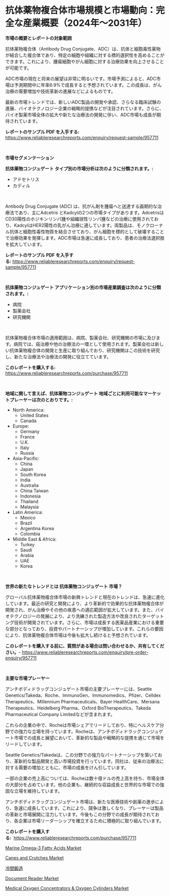 <p><h1>抗体薬物複合体市場規模と市場動向：完全な産業概要（2024年〜2031年）</h1></p><p><strong>市場の概要とレポートの対象範囲</strong></p>
<p><p>抗体薬物複合体（Antibody Drug Conjugate、ADC）は、抗体と細胞毒性薬物が結合した複合体であり、特定の細胞や組織に対する標的選択性を高めることができます。これにより、腫瘍細胞やがん細胞に対する治療効果を向上させることが可能です。</p><p>ADC市場の現在と将来の展望は非常に明るいです。市場予測によると、ADC市場は予測期間中に年率6.9%で成長すると予想されています。この成長は、がん治療の需要増加や技術革新の進展などによるものです。</p><p>最新の市場トレンドでは、新しいADC製品の開発や承認、さらなる臨床試験の進展、バイオテクノロジー企業の戦略的提携などが注目されています。さらに、バイオ製薬市場全体の拡大や新たな治療法の開発に伴い、ADC市場も成長が期待されています。</p></p>
<p><strong>レポートのサンプル PDF を入手する:</strong> <a href="https://www.reliableresearchreports.com/enquiry/request-sample/957711">https://www.reliableresearchreports.com/enquiry/request-sample/957711</a></p>
<p>&nbsp;</p>
<p><strong>市場セグメンテーション</strong></p>
<p><strong>抗体薬物コンジュゲート タイプ別の市場分析は次のように分類されます。:</strong></p>
<p><ul><li>アドセトリス</li><li>カディル</li></ul></p>
<p>&nbsp;</p>
<p><p>Antibody Drug Conjugate (ADC) は、抗がん剤を腫瘍へと送達する画期的な治療法であり、主にAdcetris とKadcylの2つの市場タイプがあります。AdcetrisはCD30陽性のホジキンリンパ腫や組織球性リンパ腫などの治療に使用されており、KadcylはHER2陽性の乳がん治療に適しています。両製品は、モノクローナル抗体と細胞性毒性物質を結合させており、がん細胞を標的として破壊することで治療効果を発揮します。ADC市場は急速に成長しており、患者の治療法選択肢を拡大しています。</p></p>
<p><strong>レポートのサンプル PDF を入手する:</strong>&nbsp;<a href="https://www.reliableresearchreports.com/enquiry/request-sample/957711">https://www.reliableresearchreports.com/enquiry/request-sample/957711</a></p>
<p>&nbsp;</p>
<p><strong> 抗体薬物コンジュゲート アプリケーション別の市場産業調査は次のように分類されます。:</strong></p>
<p><ul><li>病院</li><li>製薬会社</li><li>研究機関</li></ul></p>
<p>&nbsp;</p>
<p><p>抗体薬物複合体市場の適用範囲は、病院、製薬会社、研究機関の市場に及びます。病院では、癌治療や他の治療法の一環として使用されます。製薬会社は新しい抗体薬物複合体の開発と生産に取り組んでおり、研究機関はこの技術を研究し、新たな治療法や治療法の開発に役立てています。</p></p>
<p><strong>このレポートを購入する:</strong>&nbsp; <a href="https://www.reliableresearchreports.com/purchase/957711">https://www.reliableresearchreports.com/purchase/957711</a></p>
<p>&nbsp;</p>
<p><strong>地域に関して言えば、抗体薬物コンジュゲート 地域ごとに利用可能なマーケットプレーヤーは次のとおりです。:</strong></p>
<p><ul>
    <li>
        North America:
        <ul>
            <li>United States</li>
            <li>Canada</li>
        </ul>
    </li>
    <li>
        Europe:
        <ul>
            <li>Germany</li>
            <li>France</li>
            <li>U.K.</li>
            <li>Italy</li>
            <li>Russia</li>
        </ul>
    </li>
    <li>
        Asia-Pacific:
        <ul>
            <li>China</li>
            <li>Japan</li>
            <li>South Korea</li>
            <li>India</li>
            <li>Australia</li>
            <li>China Taiwan</li>
            <li>Indonesia</li>
            <li>Thailand</li>
            <li>Malaysia</li>
        </ul>
    </li>
    <li>
        Latin America:
        <ul>
            <li>Mexico</li>
            <li>Brazil</li>
            <li>Argentina Korea</li>
            <li>Colombia</li>
        </ul>
    </li>
    <li>
        Middle East & Africa:
        <ul>
            <li>Turkey</li>
            <li>Saudi</li>
            <li>Arabia</li>
            <li>UAE</li>
            <li>Korea</li>
        </ul>
    </li>
    </ul></p>
<p>&nbsp;</p>
<p><strong>世界の新たなトレンドとは 抗体薬物コンジュゲート 市場？</strong></p>
<p><p>グローバル抗体薬物複合体市場の新興トレンドと現在のトレンドは、急速に進化しています。最近の研究と開発により、より革新的で効果的な抗体薬物複合体が開発され、がん治療やその他の疾患への適応範囲が拡大しています。また、バイオテクノロジーの発展により、より洗練された製造方法や改良されたターゲットング技術が開発されています。さらに、市場は成長する医薬品産業における重要な部分となっており、投資やパートナーシップが増加しています。これらの要因により、抗体薬物複合体市場は今後も拡大し続けると予想されています。</p></p>
<p><strong>このレポートを購入する前に、質問がある場合は問い合わせるか、共有してください。</strong>- <a href="https://www.reliableresearchreports.com/enquiry/pre-order-enquiry/957711">https://www.reliableresearchreports.com/enquiry/pre-order-enquiry/957711</a></p>
<p>&nbsp;</p>
<p><strong>主要な市場プレーヤー</strong></p>
<p><p>アンチボディドラッグコンジュゲート市場の主要プレーヤーには、Seattle Genetics/Takeda、Roche、ImmunoGen、Immunomedics、Pfizer、Celldex Therapeutics、Millennium Pharmaceuticals、Bayer HealthCare、Mersana Therapeutics、Heidelberg Pharma、Oxford BioTherapeutics、Takeda Pharmaceutical Company Limitedなどが含まれます。</p><p>これらの企業の中で、Rocheは市場シェアでリードしており、特にヘルスケア分野での強力な立場を持っています。Rocheは、アンチボディドラッグコンジュゲート市場での成長と展望において、革新的な製品や戦略的な提携を通じて市場をリードしています。</p><p>Seattle Genetics/Takedaは、この分野での強力なパートナーシップを築いており、革新的な製品開発と高い市場投資を行っています。同社は、従来の治療法に対する需要の増加とともに、市場の成長をけん引しています。</p><p>一部の企業の売上高については、Rocheは数十億ドルの売上高を持ち、市場全体の大部分を占めています。他の企業も、継続的な収益成長と世界的な市場での強固な立場を維持しています。</p><p>アンチボディドラッグコンジュゲート市場は、新たな医療技術や創薬の進歩により、急速に成長しています。これにより、競争は激しくなり、プレーヤーは製品の革新と市場展開に注力しています。今後もこの分野での成長が期待されており、各企業は市場リーダーシップを確立するために積極的に取り組んでいます。</p></p>
<p><strong>このレポートを購入する:</strong>&nbsp;&nbsp;<a href="https://www.reliableresearchreports.com/purchase/957711">https://www.reliableresearchreports.com/purchase/957711</a></p>
<p><p><a href="https://view.publitas.com/reportprime-1/marine-omega-3-fatty-acids-market-size-global-industry-overview-market-segmentation-and-forecast-2024-to-2031/">Marine Omega-3 Fatty Acids Market</a></p><p><a href="https://spotless-saver-8fd.notion.site/Canes-and-Crutches-Market-Size-Growth-Outlook-from-2024-to-2031-projecting-at-Market-s-Trends-Anal-2f45783dbaad4c05a635fd1dfdeca667">Canes and Crutches Market</a></p><p><a href="https://medium.com/@liamdavis60/%E5%86%B7%E9%96%93%E9%8D%9B%E9%80%A0%E5%B8%82%E5%A0%B4%E8%A6%8F%E6%A8%A1-%E5%B8%82%E5%A0%B4%E3%81%AE%E5%B1%95%E6%9C%9B%E3%81%A8%E5%B8%82%E5%A0%B4%E4%BA%88%E6%B8%AC-2024%E5%B9%B4%E3%81%8B%E3%82%892031%E5%B9%B4%E3%81%BE%E3%81%A7-16ad7b6aa26d">冷間鍛造</a></p><p><a href="https://github.com/Angelnienowdseej3e45z3p8c/Market-Research-Report-List-1/blob/main/document-reader-market.md">Document Reader Market</a></p><p><a href="https://gentle-editor-9db.notion.site/Medical-Oxygen-Concentrators-Oxygen-Cylinders-Market-Analysis-and-Market-Size-Global-Industry-Ove-95eb0b45e51f494bb0da991b4d6c89d1">Medical Oxygen Concentrators & Oxygen Cylinders Market</a></p></p>